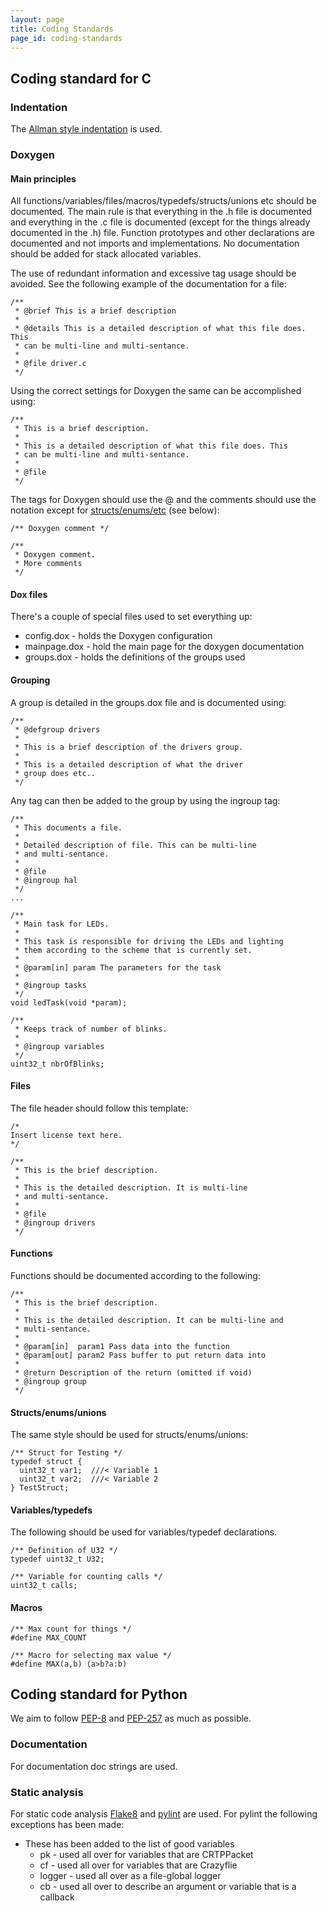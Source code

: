 ```yaml
---
layout: page
title: Coding Standards
page_id: coding-standards
---
```

## Coding standard for C
### Indentation
The [Allman style indentation](http://en.wikipedia.org/wiki/Indent_style#Allman_style) is used.

### Doxygen
#### Main principles
All functions/variables/files/macros/typedefs/structs/unions etc should be documented. The main rule is that everything in the .h file is documented and everything in the .c file is documented (except for the things already documented in the .h) file. Function prototypes and other declarations are documented and not imports and implementations. No documentation should be added for stack allocated variables.

The use of redundant information and excessive tag usage should be avoided. See the following example of the documentation for a file:
```
/**
 * @brief This is a brief description
 *
 * @details This is a detailed description of what this file does. This
 * can be multi-line and multi-sentance.
 *
 * @file driver.c
 */
```

Using the correct settings for Doxygen the same can be accomplished using:
```
/**
 * This is a brief description.
 *
 * This is a detailed description of what this file does. This
 * can be multi-line and multi-sentance.
 *
 * @file
 */
```

The tags for Doxygen should use the @ and the comments should use the notation except for [structs/enums/etc](#structsenumsunions) (see below):

```
/** Doxygen comment */

/**
 * Doxygen comment.
 * More comments
 */
```

#### Dox files
There's a couple of special files used to set everything up:
  * config.dox - holds the Doxygen configuration
  * mainpage.dox - hold the main page for the doxygen documentation
  * groups.dox - holds the definitions of the groups used

#### Grouping
A group is detailed in the groups.dox file and is documented using:
```
/**
 * @defgroup drivers
 * 
 * This is a brief description of the drivers group.
 *
 * This is a detailed description of what the driver
 * group does etc..
 */
```

Any tag can then be added to the group by using the ingroup tag:
```
/**
 * This documents a file.
 *
 * Detailed description of file. This can be multi-line
 * and multi-sentance.
 *
 * @file
 * @ingroup hal
 */
...

/**
 * Main task for LEDs.
 *
 * This task is responsible for driving the LEDs and lighting
 * them according to the scheme that is currently set.
 *
 * @param[in] param The parameters for the task
 *
 * @ingroup tasks
 */
void ledTask(void *param);

/**
 * Keeps track of number of blinks.
 *
 * @ingroup variables
 */
uint32_t nbrOfBlinks;

``` 
#### Files
The file header should follow this template:
```
/*
Insert license text here.
*/

/**
 * This is the brief description.
 *
 * This is the detailed description. It is multi-line
 * and multi-sentance.
 *
 * @file
 * @ingroup drivers
 */
```

#### Functions
Functions should be documented according to the following:
```
/**
 * This is the brief description.
 *
 * This is the detailed description. It can be multi-line and
 * multi-sentance.
 *
 * @param[in]  param1 Pass data into the function
 * @param[out] param2 Pass buffer to put return data into
 *
 * @return Description of the return (omitted if void)
 * @ingroup group
 */ 
```


#### Structs/enums/unions
The same style should be used for structs/enums/unions:
```
/** Struct for Testing */
typedef struct {
  uint32_t var1;  ///< Variable 1
  uint32_t var2;  ///< Variable 2
} TestStruct;
```

#### Variables/typedefs
The following should be used for variables/typedef declarations.
```
/** Definition of U32 */
typedef uint32_t U32;

/** Variable for counting calls */
uint32_t calls;
```

#### Macros

```
/** Max count for things */
#define MAX_COUNT

/** Macro for selecting max value */
#define MAX(a,b) (a>b?a:b)
```

## Coding standard for Python
We aim to follow [PEP-8](http://www.python.org/dev/peps/pep-0008/|PEP-8) and [PEP-257](http://www.python.org/dev/peps/pep-0257/) as much as possible.

### Documentation
For documentation doc strings are used.

### Static analysis
For static code analysis [Flake8](https://pypi.python.org/pypi/flake8) and [pylint](http://www.logilab.org/857) are used. For pylint the following exceptions has been made:
  * These has been added to the list of good variables
    * pk - used all over for variables that are CRTPPacket
    * cf - used all over for variables that are Crazyflie
    * logger - used all over as a file-global logger
    * cb - used all over to describe an argument or variable that is a callback